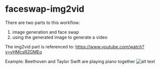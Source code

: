 # faceswap-img2vid

There are two parts to this workflow: 
1. image generation and face swap
2. using the generated image to generate a video

The img2vid part is referenced to: https://www.youtube.com/watch?v=yHMcsRZGMEo

Example: Beethoven and Taylor Swift are playing piano together
![alt text](http://url/to/img.png)

